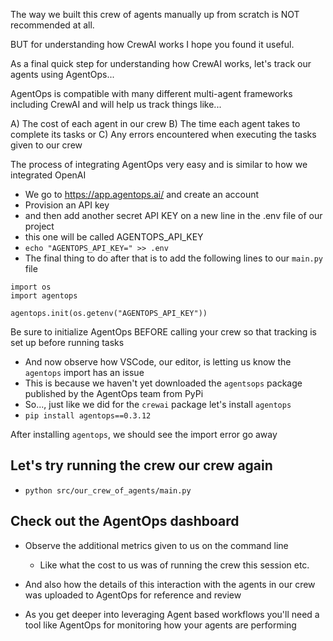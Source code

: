 The way we built this crew of agents manually up from scratch is NOT recommended at all.

BUT for understanding how CrewAI works I hope you found it useful.

As a final quick step for understanding how CrewAI works, let's track our agents using AgentOps...

AgentOps is compatible with many different multi-agent frameworks including CrewAI and will help us track things like...

A) The cost of each agent in our crew
B) The time each agent takes to complete its tasks or
C) Any errors encountered when executing the tasks given to our crew

The process of integrating AgentOps very easy and is similar to how we integrated OpenAI

- We go to https://app.agentops.ai/ and create an account
- Provision an API key
- and then add another secret API KEY on a new line in the .env file of our project
- this one will be called AGENTOPS_API_KEY
- `echo "AGENTOPS_API_KEY=" >> .env`
- The final thing to do after that is to add the following lines to our `main.py` file
```
import os
import agentops

agentops.init(os.getenv("AGENTOPS_API_KEY"))
```

Be sure to initialize AgentOps BEFORE calling your crew so that tracking is set up before running tasks

- And now observe how VSCode, our editor, is letting us know the `agentops` import has an issue
- This is because we haven't yet downloaded the `agentsops` package published by the AgentOps team from PyPi
- So..., just like we did for the `crewai` package let's install `agentops`
- `pip install agentops==0.3.12`

After installing `agentops`, we should see the import error go away

## Let's try running the crew our crew again

- `python src/our_crew_of_agents/main.py`

## Check out the AgentOps dashboard

- Observe the additional metrics given to us on the command line
  - Like what the cost to us was of running the crew this session etc.
- And also how the details of this interaction with the agents in our crew was uploaded to AgentOps for reference and review

- As you get deeper into leveraging Agent based workflows you'll need a tool like AgentOps for monitoring how your agents are performing